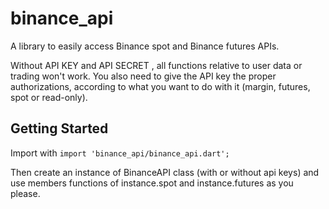 # binance_api

A library to easily access Binance spot and Binance futures APIs.

Without API KEY and API SECRET , all functions relative to user data or trading won't work.
You also need to give the API key the proper authorizations, according to what you want to do with it (margin, futures, spot or read-only).

## Getting Started

Import with ```import 'binance_api/binance_api.dart';```

Then create an instance of BinanceAPI class (with or without api keys) and use members functions of instance.spot and instance.futures as you please.